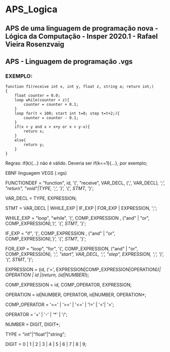 # APS_Logica
## APS de uma linguagem de programação nova - Lógica da Computação - Insper 2020.1 - Rafael Vieira Rosenzvaig

## APS - Linguagem de programação .vgs

### EXEMPLO:
```
function f1(receive int x, int y, float z, string a; return int;)
{
	float counter = 0.0;
	loop while(counter < z){
		counter = counter + 0.1;
	}
	loop for(t < 100; start int t=0; step t=t+2;){
		counter = counter - 0.1;
	}
	if(x > y and x > x+y or x > y-x){
		return x;
	}
	else{
		return y;
	}
}
```
Regras:
if(k){…} não é válido. Deveria ser if(k==1){…}, por exemplo;

EBNF linguagem VEGS (.vgs)

FUNCTIONDEF = "function", id, '(', "receive", VAR_DECL, (',', VAR_DECL)*, ';', "return", "void"|TYPE, ';', ')', '{', STMT*, '}';

VAR_DECL = TYPE, EXPRESSION;

STMT = VAR_DECL | WHILE_EXP | IF_EXP | FOR_EXP | EXPRESSION, ';';

WHILE_EXP = "loop", "while", '(', COMP_EXPRESSION , ("and" | "or", COMP_EXPRESSION)*,')', '{', STMT*, '}';

IF_EXP = "if", '(', COMP_EXPRESSION , ("and" | "or", COMP_EXPRESSION)*,')', '{', STMT*, '}';

FOR_EXP = "loop", "for", '(', COMP_EXPRESSION, ("and" | "or", COMP_EXPRESSION)*, ';', "start", VAR_DECL, ';', "step", EXPRESSION, ';', ')', '{', STMT*, '}';

EXPRESSION = (id, ('=', EXPRESSION|COMP_EXPRESSION|OPERATION)*)| OPERATION | id |(return, (id|NUMBER)*);

COMP_EXPRESSION = id, COMP_OPERATOR, EXPRESSION;

OPERATION = id|NUMBER, OPERATOR, id|NUMBER, OPERATION*;

COMP_OPERATOR = '==' | '>=' | '<=' | '!=' | '<'| '>';

OPERATOR = '+' | '-' | '*' | '/';

NUMBER = DIGIT, DIGIT*;

TYPE = "int"|"float"|"string";

DIGIT = 0 | 1 | 2 | 3 | 4 | 5 | 6 | 7 | 8 | 9;
